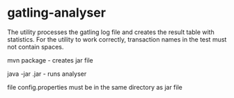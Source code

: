 # gatling-analyser

The utility processes the gatling log file and creates the result table with statistics.
For the utility to work correctly, transaction names in the test must not contain spaces.

mvn package - creates jar file

java -jar <filename>.jar - runs analyser
  
file config.properties must be in the same directory as jar file
